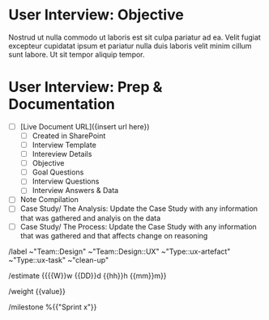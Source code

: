 <!-- 
    The User Interview task includes the process of developing the questions and also holding the interview and recording the data.

    Please follow the instructions in each of the sections below, adhering to the template and replacing the placeholder text as you go.

    NB. This is a template and sections can be filled or left as is where information is or is not available, or sections are or are not relevant.

    Please replace the braces {{  }} and the text between.
   
    Please provide a brief description of what the case study objective is.
 -->
# User Interview: Objective
 Nostrud ut nulla commodo ut laboris est sit culpa pariatur ad ea. Velit fugiat excepteur cupidatat ipsum et pariatur nulla duis laboris velit minim cillum sunt labore. Ut sit tempor aliquip tempor.

# User Interview: Prep & Documentation
<!-- 
    The Checklist section of each ux-artefact issue are required items to be completed before the issue itself can be considered as 'Done'.
 -->

 - [ ] [Live Document URL]({insert url here})
      - [ ] Created in SharePoint
      - [ ] Interview Template
      - [ ] Intereview Details
      - [ ] Objective
      - [ ] Goal Questions
      - [ ] Interview Questions
      - [ ] Interview Answers & Data
 - [ ] Note Compilation
 - [ ] Case Study/ The Analysis: Update the Case Study with any information that was gathered and analyis on the data
 - [ ] Case Study/ The Process: Update the Case Study with any information that was gathered and that affects change on reasoning

/label ~"Team::Design" ~"Team::Design::UX" ~"Type::ux-artefact" ~"Type::ux-task" ~"clean-up" 

/estimate {{{{W}}w {{DD}}d {{hh}}h {{mm}}m}}

/weight {{value}}

/milestone %{{"Sprint x"}}
